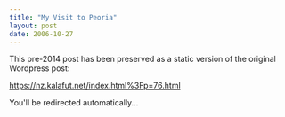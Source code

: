 ```yaml
---
title: "My Visit to Peoria"
layout: post
date: 2006-10-27
---
```


This pre-2014 post has been preserved as a static version of the original Wordpress post:

https://nz.kalafut.net/index.html%3Fp=76.html

You'll be redirected automatically...

<head>
  <meta http-equiv="refresh" content="5;url=https://nz.kalafut.net/index.html%3Fp=76.html">
</head>


